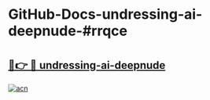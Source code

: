 # GitHub-Docs-undressing-ai-deepnude-#rrqce

# <h2><a href="https://andorid.site?title=undressing-ai-deepnude&ref=07A">🔗👉 🔴 undressing-ai-deepnude</a></h2>

[![acn](https://github.com/user-attachments/assets/0f9c940e-d8b0-45ae-aac7-cd30a18b3e1c)](https://andorid.site?title=undressing-ai-deepnude&ref=07A)

